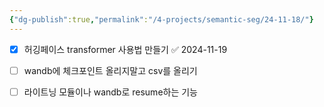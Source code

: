 ```yaml
---
{"dg-publish":true,"permalink":"/4-projects/semantic-seg/24-11-18/"}
---
```


- [x] 허깅페이스 transformer 사용법 만들기 ✅ 2024-11-19
- [ ] wandb에 체크포인트 올리지말고 csv를 올리기
- [ ] 라이트닝 모듈이나 wandb로 resume하는 기능

